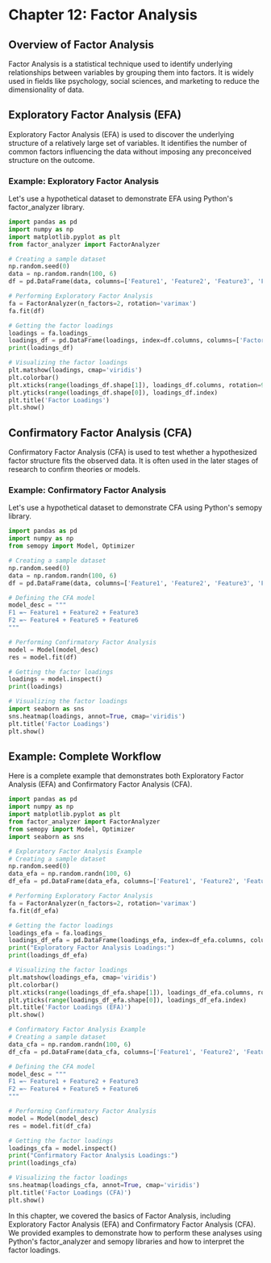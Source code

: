 # Chapter 12: Factor Analysis

## Overview of Factor Analysis
Factor Analysis is a statistical technique used to identify underlying relationships between variables by grouping them into factors. It is widely used in fields like psychology, social sciences, and marketing to reduce the dimensionality of data.

## Exploratory Factor Analysis (EFA)
Exploratory Factor Analysis (EFA) is used to discover the underlying structure of a relatively large set of variables. It identifies the number of common factors influencing the data without imposing any preconceived structure on the outcome.

### Example: Exploratory Factor Analysis
Let's use a hypothetical dataset to demonstrate EFA using Python's factor_analyzer library.

```python
import pandas as pd
import numpy as np
import matplotlib.pyplot as plt
from factor_analyzer import FactorAnalyzer

# Creating a sample dataset
np.random.seed(0)
data = np.random.randn(100, 6)
df = pd.DataFrame(data, columns=['Feature1', 'Feature2', 'Feature3', 'Feature4', 'Feature5', 'Feature6'])

# Performing Exploratory Factor Analysis
fa = FactorAnalyzer(n_factors=2, rotation='varimax')
fa.fit(df)

# Getting the factor loadings
loadings = fa.loadings_
loadings_df = pd.DataFrame(loadings, index=df.columns, columns=['Factor1', 'Factor2'])
print(loadings_df)

# Visualizing the factor loadings
plt.matshow(loadings, cmap='viridis')
plt.colorbar()
plt.xticks(range(loadings_df.shape[1]), loadings_df.columns, rotation=90)
plt.yticks(range(loadings_df.shape[0]), loadings_df.index)
plt.title('Factor Loadings')
plt.show()
```

## Confirmatory Factor Analysis (CFA)
Confirmatory Factor Analysis (CFA) is used to test whether a hypothesized factor structure fits the observed data. It is often used in the later stages of research to confirm theories or models.

### Example: Confirmatory Factor Analysis
Let's use a hypothetical dataset to demonstrate CFA using Python's semopy library.

```python
import pandas as pd
import numpy as np
from semopy import Model, Optimizer

# Creating a sample dataset
np.random.seed(0)
data = np.random.randn(100, 6)
df = pd.DataFrame(data, columns=['Feature1', 'Feature2', 'Feature3', 'Feature4', 'Feature5', 'Feature6'])

# Defining the CFA model
model_desc = """
F1 =~ Feature1 + Feature2 + Feature3
F2 =~ Feature4 + Feature5 + Feature6
"""

# Performing Confirmatory Factor Analysis
model = Model(model_desc)
res = model.fit(df)

# Getting the factor loadings
loadings = model.inspect()
print(loadings)

# Visualizing the factor loadings
import seaborn as sns
sns.heatmap(loadings, annot=True, cmap='viridis')
plt.title('Factor Loadings')
plt.show()
```

## Example: Complete Workflow
Here is a complete example that demonstrates both Exploratory Factor Analysis (EFA) and Confirmatory Factor Analysis (CFA).

```python
import pandas as pd
import numpy as np
import matplotlib.pyplot as plt
from factor_analyzer import FactorAnalyzer
from semopy import Model, Optimizer
import seaborn as sns

# Exploratory Factor Analysis Example
# Creating a sample dataset
np.random.seed(0)
data_efa = np.random.randn(100, 6)
df_efa = pd.DataFrame(data_efa, columns=['Feature1', 'Feature2', 'Feature3', 'Feature4', 'Feature5', 'Feature6'])

# Performing Exploratory Factor Analysis
fa = FactorAnalyzer(n_factors=2, rotation='varimax')
fa.fit(df_efa)

# Getting the factor loadings
loadings_efa = fa.loadings_
loadings_df_efa = pd.DataFrame(loadings_efa, index=df_efa.columns, columns=['Factor1', 'Factor2'])
print("Exploratory Factor Analysis Loadings:")
print(loadings_df_efa)

# Visualizing the factor loadings
plt.matshow(loadings_efa, cmap='viridis')
plt.colorbar()
plt.xticks(range(loadings_df_efa.shape[1]), loadings_df_efa.columns, rotation=90)
plt.yticks(range(loadings_df_efa.shape[0]), loadings_df_efa.index)
plt.title('Factor Loadings (EFA)')
plt.show()

# Confirmatory Factor Analysis Example
# Creating a sample dataset
data_cfa = np.random.randn(100, 6)
df_cfa = pd.DataFrame(data_cfa, columns=['Feature1', 'Feature2', 'Feature3', 'Feature4', 'Feature5', 'Feature6'])

# Defining the CFA model
model_desc = """
F1 =~ Feature1 + Feature2 + Feature3
F2 =~ Feature4 + Feature5 + Feature6
"""

# Performing Confirmatory Factor Analysis
model = Model(model_desc)
res = model.fit(df_cfa)

# Getting the factor loadings
loadings_cfa = model.inspect()
print("Confirmatory Factor Analysis Loadings:")
print(loadings_cfa)

# Visualizing the factor loadings
sns.heatmap(loadings_cfa, annot=True, cmap='viridis')
plt.title('Factor Loadings (CFA)')
plt.show()
```

In this chapter, we covered the basics of Factor Analysis, including Exploratory Factor Analysis (EFA) and Confirmatory Factor Analysis (CFA). We provided examples to demonstrate how to perform these analyses using Python's factor_analyzer and semopy libraries and how to interpret the factor loadings.
